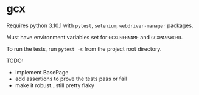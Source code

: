 # gcx
Requires python 3.10.1 with `pytest`, `selenium`, `webdriver-manager` packages.

Must have environment variables set for `GCXUSERNAME` and `GCXPASSWORD`.

To run the tests, run `pytest -s` from the project root directory.

TODO:
- implement BasePage
- add assertions to prove the tests pass or fail
- make it robust...still pretty flaky
